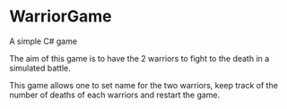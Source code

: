# WarriorGame
A simple C# game

The aim of this game is to have the 2 warriors to fight to the death in a simulated battle. 

This game allows one to set name for the two warriors, keep track of the number of deaths of each warriors and restart the game.
